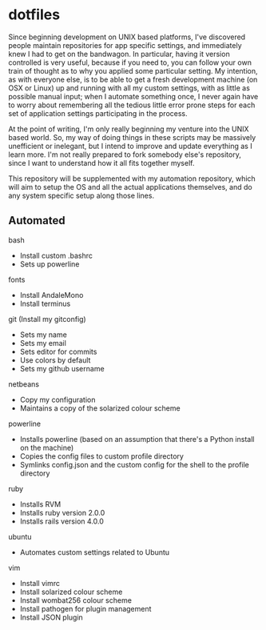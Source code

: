 dotfiles
========

Since beginning development on UNIX based platforms, I've discovered people maintain repositories for app specific settings, and immediately knew I had to get on the bandwagon. In particular, having it version controlled is very useful, because if you need to, you can follow your own train of thought as to why you applied some particular setting. My intention, as with everyone else, is to be able to get a fresh development machine (on OSX or Linux) up and running with all my custom settings, with as little as possible manual input; when I automate something once, I never again have to worry about remembering all the tedious little error prone steps for each set of application settings participating in the process.

At the point of writing, I'm only really beginning my venture into the UNIX based world. So, my way of doing things in these scripts may be massively unefficient or inelegant, but I intend to improve and update everything as I learn more. I'm not really prepared to fork somebody else's repository, since I want to understand how it all fits together myself.

This repository will be supplemented with my automation repository, which will aim to setup the OS and all the actual applications themselves, and do any system specific setup along those lines.

Automated
---------

bash
* Install custom .bashrc
* Sets up powerline

fonts
* Install AndaleMono
* Install terminus

git (Install my gitconfig)
* Sets my name
* Sets my email
* Sets editor for commits
* Use colors by default
* Sets my github username

netbeans
* Copy my configuration
* Maintains a copy of the solarized colour scheme

powerline
* Installs powerline (based on an assumption that there's a Python install on the machine)
* Copies the config files to custom profile directory
* Symlinks config.json and the custom config for the shell to the profile directory

ruby
* Installs RVM
* Installs ruby version 2.0.0
* Installs rails version 4.0.0

ubuntu
* Automates custom settings related to Ubuntu

vim
* Install vimrc
* Install solarized colour scheme
* Install wombat256 colour scheme
* Install pathogen for plugin management
* Install JSON plugin
